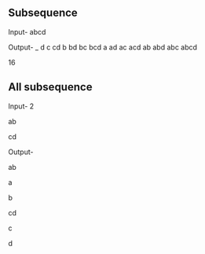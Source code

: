 ## Subsequence

Input-
abcd

Output-
_ d c cd b bd bc bcd a ad ac acd ab abd abc abcd 

16

## All subsequence

Input-
2

ab

cd

Output-

ab 

a 

b 
 
 
cd 

c 

d 

